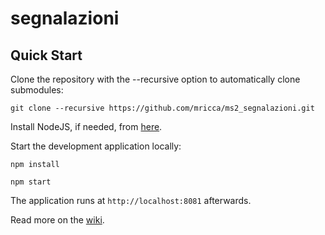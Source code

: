 segnalazioni
==========

Quick Start
------------

Clone the repository with the --recursive option to automatically clone submodules:

`git clone --recursive https://github.com/mricca/ms2_segnalazioni.git`

Install NodeJS, if needed, from [here](https://nodejs.org/en/blog/release/v0.12.7/).

Start the development application locally:

`npm install`

`npm start`

The application runs at `http://localhost:8081` afterwards.

Read more on the [wiki](https://github.com/mricca/ms2_segnalazioni/wiki).
